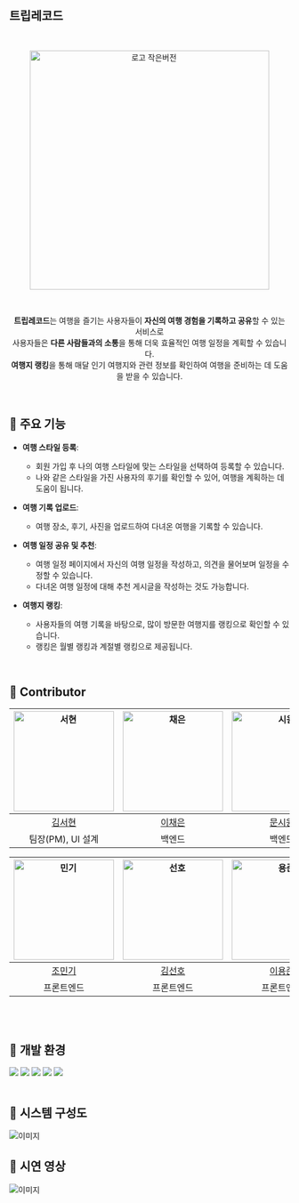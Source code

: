 ## 트립레코드
<br>
<p align="center">
  <img src="https://github.com/user-attachments/assets/ad4f5176-cef4-4ee6-928b-fe2406da99bf" alt="로고 작은버전" width="430px">
</p> <br>

<p align="center">
  <strong>트립레코드</strong>는 여행을 즐기는 사용자들이 <strong>자신의 여행 경험을 기록하고 공유</strong>할 수 있는 서비스로 <br>
  사용자들은 <strong>다른 사람들과의 소통</strong>을 통해 더욱 효율적인 여행 일정을 계획할 수 있습니다. <br>
  <strong>여행지 랭킹</strong>을 통해 매달 인기 여행지와 관련 정보를 확인하여 여행을 준비하는 데 도움을 받을 수 있습니다.
</p>
<br>

## 🔹 주요 기능
- **여행 스타일 등록**:
  - 회원 가입 후 나의 여행 스타일에 맞는 스타일을 선택하여 등록할 수 있습니다. <br>
  - 나와 같은 스타일을 가진 사용자의 후기를 확인할 수 있어, 여행을 계획하는 데 도움이 됩니다. <br>

- **여행 기록 업로드**:
  - 여행 장소, 후기, 사진을 업로드하여 다녀온 여행을 기록할 수 있습니다.  <br>
  
- **여행 일정 공유 및 추천**:
  - 여행 일정 페이지에서 자신의 여행 일정을 작성하고, 의견을 물어보며 일정을 수정할 수 있습니다. <br>
  - 다녀온 여행 일정에 대해 추천 게시글을 작성하는 것도 가능합니다. <br>
  
- **여행지 랭킹**:
  - 사용자들의 여행 기록을 바탕으로, 많이 방문한 여행지를 랭킹으로 확인할 수 있습니다. <br>
  - 랭킹은 월별 랭킹과 계절별 랭킹으로 제공됩니다. <br>

<br>

## 🔹 Contributor
| <img width="180px" alt="서현" src="https://github.com/khoikangim.png"> | <img width="180px" alt="채은" src="https://github.com/ChaeAg.png"> | <img width="180px" alt="시원" src="https://github.com/muncool39.png"> | <img width="180px" alt="서연" src="https://github.com/gitseoyeon.png"> |
|:----------------------------------------------------------------------:|:-------------------------------------------------------------------:|:--------------------------------------------------------------------:|:--------------------------------------------------------------------:|
|              [김서현](https://github.com/khoikangim)              |               [이채은](https://github.com/ChaeAg)              |               [문시원](https://github.com/muncool39)              |               [민서연](https://github.com/gitseoyeon)              |
|                     팀장(PM), UI 설계                     |                          백엔드                          |                          백엔드                          |                          백엔드                          |

| <img width="180px" alt="민기" src="https://github.com/Nail0606.png"> | <img width="180px" alt="선호" src="https://github.com/Sunho-97.png"> | <img width="180px" alt="용준" src="https://github.com/Goongam.png"> |
|:--------------------------------------------------------------------:|:--------------------------------------------------------------------:|:-------------------------------------------------------------------:|
|               [조민기](https://github.com/Nail0606)              |              [김선호](https://github.com/Sunho-97)              |               [이용준](https://github.com/Goongam)              |
|                          프론트엔드                          |                          프론트엔드                          |                          프론트엔드                          |

<br><br>

## 🔹 개발 환경
<img src="https://img.shields.io/badge/java 17-007396?style=for-the-badge&logo=java&logoColor=white"> <img src="https://img.shields.io/badge/spring-6DB33F?style=for-the-badge&logo=spring&logoColor=white"> <img src="https://img.shields.io/badge/mysql-4479A1?style=for-the-badge&logo=mysql&logoColor=white"> <img src="https://img.shields.io/badge/AWS-%23FF9900.svg?style=for-the-badge&logo=amazon-aws&logoColor=white"> <img src="https://img.shields.io/badge/docker-%230db7ed.svg?style=for-the-badge&logo=docker&logoColor=white"><br>
<br>

## 🔹 시스템 구성도
![이미지](https://github.com/user-attachments/assets/0d67dce0-f129-450a-879e-32f6c2510002)
<br>

## 🔹 시연 영상
![이미지](https://github.com/user-attachments/assets/0d67dce0-f129-450a-879e-32f6c2510002) <br>

